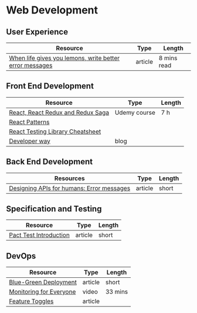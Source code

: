 # Web Development

## User Experience

| Resource                                                                                                                                          | Type    | Length      |
| ------------------------------------------------------------------------------------------------------------------------------------------------- | ------- | ----------- |
| [When life gives you lemons, write better error messages](https://wix-ux.com/when-life-gives-you-lemons-write-better-error-messages-46c5223e1a2f) | article | 8 mins read |

## Front End Development

| Resource                                                                                              | Type         | Length |
| ----------------------------------------------------------------------------------------------------- | ------------ | ------ |
| [React, React Redux and Redux Saga](https://www.udemy.com/course/react-redux-saga/)                   | Udemy course | 7 h    |
| [React Patterns](https://reactpatterns.com/)                                                          |              |        |
| [React Testing Library Cheatsheet](https://testing-library.com/docs/react-testing-library/cheatsheet) |              |        |
| [Developer way](https://www.developerway.com/)                                                        | blog         |        |

## Back End Development

| Resources                                                                                                       | Type    | Length |
| --------------------------------------------------------------------------------------------------------------- | ------- | ------ |
| [Designing APIs for humans: Error messages](https://dev.to/stripe/designing-apis-for-humans-error-messages-94p) | article | short  |

## Specification and Testing

| Resource                                        | Type    | Length |
| ----------------------------------------------- | ------- | ------ |
| [Pact Test Introduction](https://docs.pact.io/) | article | short  |

## DevOps

| Resource                                                                                | Type    | Length  |
| --------------------------------------------------------------------------------------- | ------- | ------- |
| [Blue-Green Deployment](https://martinfowler.com/bliki/BlueGreenDeployment.html)        | article | short   |
| [Monitoring for Everyone](https://grafana.com/blog/2018/05/23/monitoring-for-everyone/) | video   | 33 mins |
| [Feature Toggles](https://martinfowler.com/articles/feature-toggles.html)               | article |         |
